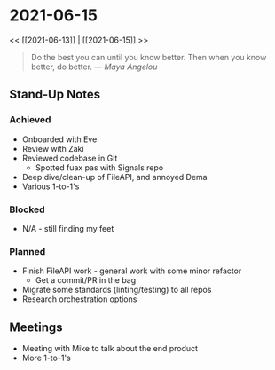 # 2021-06-15

<< [[2021-06-13]] | [[2021-06-15]] >>

> Do the best you can until you know better. Then when you know better, do better.
> &mdash; <cite>Maya Angelou</cite>

## Stand-Up Notes

### Achieved
- Onboarded with Eve
- Review with Zaki
- Reviewed codebase in Git
	- Spotted fuax pas with Signals repo
- Deep dive/clean-up of FileAPI, and annoyed Dema
- Various 1-to-1's

### Blocked
- N/A - still finding my feet
### Planned
- Finish FileAPI work - general work with some minor refactor
	- Get a commit/PR in the bag
- Migrate some standards (linting/testing) to all repos
- Research orchestration options

## Meetings
- Meeting with Mike to talk about the end product
- More 1-to-1's

